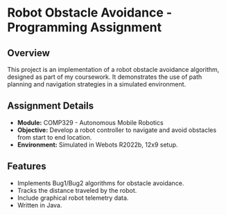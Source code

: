 # Robot Obstacle Avoidance - Programming Assignment

## Overview
This project is an implementation of a robot obstacle avoidance algorithm, designed as part of my coursework. It demonstrates the use of path planning and navigation strategies in a simulated environment.

## Assignment Details
- **Module:** COMP329 - Autonomous Mobile Robotics
- **Objective:** Develop a robot controller to navigate and avoid obstacles from start to end location.
- **Environment:** Simulated in Webots R2022b, 12x9 setup.

## Features
- Implements Bug1/Bug2 algorithms for obstacle avoidance.
- Tracks the distance traveled by the robot.
- Include graphical robot telemetry data.
- Written in Java.
